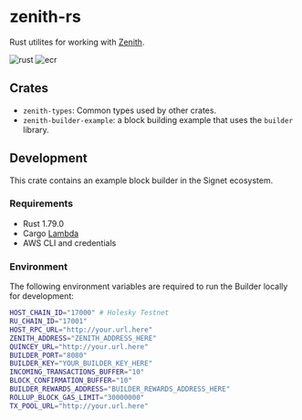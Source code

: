 # zenith-rs

Rust utilites for working with [Zenith](https://github.com/init4tech/zenith).

![rust](https://github.com/init4tech/zenith-rs/actions/workflows/rust-ci.yml/badge.svg) ![ecr](https://github.com/init4tech/zenith-rs/actions/workflows/ecr-cd.yml/badge.svg)

## Crates

- `zenith-types`: Common types used by other crates.
- `zenith-builder-example`: a block building example that uses the `builder` library.

## Development

This crate contains an example block builder in the Signet ecosystem.

### Requirements

- Rust 1.79.0
- Cargo [Lambda](https://www.cargo-lambda.info/)
- AWS CLI and credentials

### Environment

The following environment variables are required to run the Builder locally for development:

```bash
HOST_CHAIN_ID="17000" # Holesky Testnet
RU_CHAIN_ID="17001"
HOST_RPC_URL="http://your.url.here"
ZENITH_ADDRESS="ZENITH_ADDRESS_HERE"
QUINCEY_URL="http://your.url.here"
BUILDER_PORT="8080"
BUILDER_KEY="YOUR_BUILDER_KEY_HERE"
INCOMING_TRANSACTIONS_BUFFER="10"
BLOCK_CONFIRMATION_BUFFER="10"
BUILDER_REWARDS_ADDRESS="BUILDER_REWARDS_ADDRESS_HERE"
ROLLUP_BLOCK_GAS_LIMIT="30000000"
TX_POOL_URL="http://your.url.here"
```

